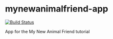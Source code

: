 # mynewanimalfriend-app
[![Build Status](https://travis-ci.org/matthewbdaly/mynewanimalfriend-app.svg?branch=master)](https://travis-ci.org/matthewbdaly/mynewanimalfriend-app)

App for the My New Animal Friend tutorial
